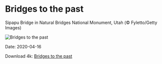 # Bridges to the past

Sipapu Bridge in Natural Bridges National Monument, Utah (© Fyletto/Getty Images)

![Bridges to the past](https://bing.com/th?id=OHR.NBNMSipapu_EN-US7081783490_UHD.jpg&rf=LaDigue_UHD.jpg&pid=hp&w=1024&h=576)

Date: 2020-04-16

Download 4k: [Bridges to the past](https://bing.com/th?id=OHR.NBNMSipapu_EN-US7081783490_UHD.jpg&rf=LaDigue_UHD.jpg&pid=hp&w=3840&h=2160)

